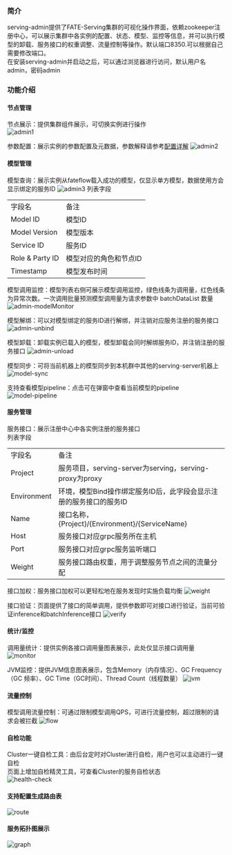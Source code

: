 ### 简介
serving-admin提供了FATE-Serving集群的可视化操作界面，依赖zookeeper注册中心，可以展示集群中各实例的配置、状态、模型、监控等信息，并可以执行模型的卸载、服务接口的权重调整、流量控制等操作。默认端口8350.可以根据自己需要修改端口。  
在安装serving-admin并启动之后，可以通过浏览器进行访问，默认用户名 admin，密码admin

### 功能介绍
#### 节点管理
节点展示：提供集群组件展示，可切换实例进行操作  
![admin1](..\img\admin1.jpg)

参数配置：展示实例的参数配置及元数据，参数解释请参考[配置详解](..\config\admin.md)
![admin2](..\img\admin2.jpg)

#### 模型管理
模型查询：展示实例从fateflow载入成功的模型，仅显示单方模型，数据使用方会显示绑定的服务ID
![admin3](..\img\admin-model.jpg)
列表字段
<table>
  <tr>
    <td>字段名</td>
    <td>备注</td>
  </tr>
  <tr>
    <td>Model ID</td>
    <td>模型ID</td>
  </tr>
  <tr>
    <td>Model Version</td>
    <td>模型版本</td>
  </tr>
  <tr>
    <td>Service ID</td>
    <td>服务ID</td>
  </tr>
  <tr>
    <td>Role & Party ID</td>
    <td>模型对应的角色和节点ID</td>
  </tr>
  <tr>
    <td>Timestamp</td>
    <td>模型发布时间</td>
  </tr>
</table>

模型调用监控：模型列表右侧可展示模型调用监控，绿色线条为调用量，红色线条为异常次数。一次调用批量预测模型调用量为请求参数中 batchDataList 数量
![admin-modelMonitor](..\img\model_monitor.jpg)

模型解绑：可以对模型绑定的服务ID进行解绑，并注销对应服务注册的服务接口
![admin-unbind](..\img\unbind.jpg)

模型卸载：卸载实例已载入的模型，模型卸载会同时解绑服务ID，并注销注册的服务接口
![admin-unload](..\img\unload.jpg)

模型同步：可将当前机器上的模型同步到本机群中其他的serving-server机器上
![model-sync](../img/model_sync.jpg)

支持查看模型pipeline：点击可在弹窗中查看当前模型的pipeline
![model-pipeline](../img/model-pipeline.jpg)

#### 服务管理
服务接口：展示注册中心中各实例注册的服务接口  
列表字段  
<table>
  <tr>
    <td>字段名</td>
    <td>备注</td>
  </tr>
  <tr>
    <td>Project</td>
    <td>服务项目，serving-server为serving，serving-proxy为proxy</td>
  </tr>
  <tr>
    <td>Environment</td>
    <td>环境，模型Bind操作绑定服务ID后，此字段会显示注册的服务接口的服务ID</td>
  </tr>
  <tr>
    <td>Name</td>
    <td>接口名称，{Project}/{Environment}/{ServiceName}</td>
  </tr>
  <tr>
    <td>Host</td>
    <td>服务接口对应grpc服务所在主机</td>
  </tr>
  <tr>
    <td>Port</td>
    <td>服务接口对应grpc服务监听端口</td>
  </tr>
  <tr>
    <td>Weight</td>
    <td>服务接口路由权重，用于调整服务节点之间的流量分配</td>
  </tr>
</table>

接口加权：服务接口加权可以更轻松地在服务发现时实施负载均衡
![weight](../img/weight.jpg)

接口验证：页面提供了接口的简单调用，提供参数即可对接口进行验证，当前可验证inference和batchInference接口
![verify](../img/verify.jpg)

#### 统计/监控
调用量统计：提供实例各接口调用量图表展示，此处仅显示接口调用量
![monitor](../img/monitor.jpg)

JVM监控：提供JVM信息图表展示，包含Memory（内存情况）、GC Frequency（GC 频率）、GC Time（GC时间）、Thread Count（线程数量）
![jvm](../img/jvm.jpg)

#### 流量控制
模型调用流量控制：可通过限制模型调用QPS，可进行流量控制，超过限制的请求会被拦截
![flow](../img/flowControl.jpg)

#### 自检功能
Cluster一键自检工具：由后台定时对Cluster进行自检，用户也可以主动进行一键自检   
页面上增加自检精灵工具，可查看Cluster的服务自检状态   
![health-check](../img/health-check.jpg)

#### 支持配置生成路由表
![route](../img/gen-route.jpg)

#### 服务拓扑图展示
![graph](../img/graph.jpg)
